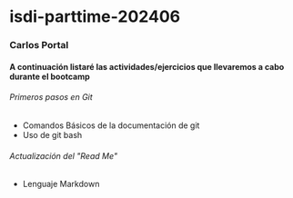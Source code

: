 # isdi-parttime-202406
### Carlos Portal
#### A continuación listaré las actividades/ejercicios que llevaremos a cabo durante el bootcamp
###### Primeros pasos en Git
- Comandos Básicos de la documentación de git
- Uso de git bash
###### Actualización del "Read Me"
- Lenguaje Markdown

